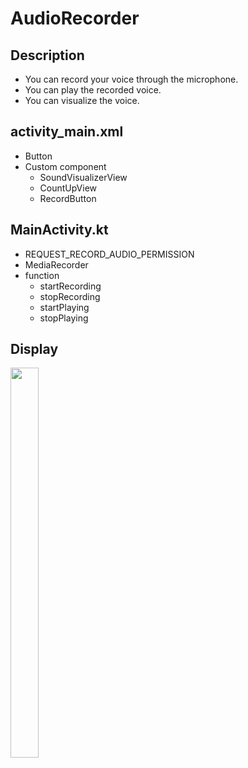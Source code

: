 # AudioRecorder

## Description    
* You can record your voice through the microphone.  
* You can play the recorded voice.  
* You can visualize the voice.  

## activity_main.xml  
* Button  
* Custom component  
  * SoundVisualizerView  
  * CountUpView  
  * RecordButton  

## MainActivity.kt   
* REQUEST_RECORD_AUDIO_PERMISSION  
* MediaRecorder  
* function  
  * startRecording  
  * stopRecording  
  * startPlaying  
  * stopPlaying  

## Display
<img src="https://user-images.githubusercontent.com/72978589/184479498-681293eb-d4c5-4270-bc4c-c962f1d181cd.gif" width="30%" height="40%">    
